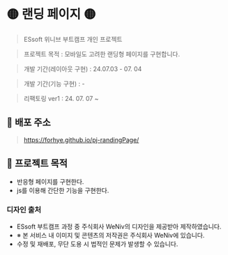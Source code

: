 # 🟡 랜딩 페이지 🟡

> ESsoft 위니브 부트캠프 개인 프로젝트

> 프로젝트 목적 : 모바일도 고려한 랜딩형 페이지를 구현합니다.

> 개발 기간(레이아웃 구현) : 24.07.03 - 07. 04

> 개발 기간(기능 구현) : -

> 리팩토링 ver1 : 24. 07. 07 ~

## 💛 배포 주소

> https://forhye.github.io/pj-randingPage/

## 💛 프로젝트 목적
- 반응형 페이지를 구현한다.
- js를 이용해 간단한 기능을 구현한다.

### 디자인 출처

- ESsoft 부트캠프 과정 중 주식회사 WeNiv의 디자인을 제공받아 제작하였습니다.
- ※ 본 서비스 내 이미지 및 콘텐츠의 저작권은 주식회사 WeNiv에 있습니다.
- 수정 및 재배포, 무단 도용 시 법적인 문제가 발생할 수 있습니다.
